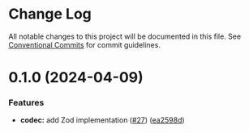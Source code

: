 # Change Log

All notable changes to this project will be documented in this file.
See [Conventional Commits](https://conventionalcommits.org) for commit guidelines.

# 0.1.0 (2024-04-09)


### Features

* **codec:** add Zod implementation ([#27](https://github.com/xzhavilla/imho/issues/27)) ([ea2598d](https://github.com/xzhavilla/imho/commit/ea2598d5f1ede9282b76be8a452a5bb2779179ee))

